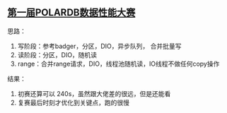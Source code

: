 ## [第一届POLARDB数据性能大赛](https://tianchi.aliyun.com/programming/introduction.htm)

思路：
1. 写阶段：参考badger，分区，DIO，异步队列， 合并批量写
2. 读阶段：分区，DIO，随机读
3. range：合并range请求，DIO，线程池随机读，IO线程不做任何copy操作

结果：
1. 初赛还算可以 240s，虽然跟大佬差的很远，但是还能看
2. 复赛最后时刻才优化到关键点，跑的很慢